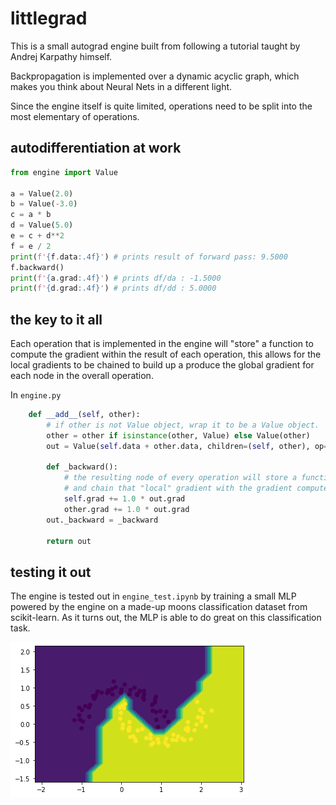 # littlegrad

This is a small autograd engine built from following a tutorial taught by Andrej Karpathy himself. 

Backpropagation is implemented over a dynamic acyclic graph, which makes you think about Neural Nets in a different light.

Since the engine itself is quite limited, operations need to be split into the most elementary of operations.

## autodifferentiation at work

```python
from engine import Value

a = Value(2.0)
b = Value(-3.0)
c = a * b
d = Value(5.0)
e = c + d**2
f = e / 2
print(f'{f.data:.4f}') # prints result of forward pass: 9.5000
f.backward()
print(f'{a.grad:.4f}') # prints df/da : -1.5000
print(f'{d.grad:.4f}') # prints df/dd : 5.0000
```

## the key to it all

Each operation that is implemented in the engine will "store"
a function to compute the gradient within the result of each operation, this allows for the local gradients to be chained
to build up a produce the global gradient for each node in the overall operation.

In `engine.py`

```python
    def __add__(self, other):
        # if other is not Value object, wrap it to be a Value object.
        other = other if isinstance(other, Value) else Value(other)
        out = Value(self.data + other.data, children=(self, other), op='+')

        def _backward():
            # the resulting node of every operation will store a function to compute the gradient with respect to that operation
            # and chain that "local" gradient with the gradient computed from operations after it.
            self.grad += 1.0 * out.grad
            other.grad += 1.0 * out.grad
        out._backward = _backward       

        return out
```

## testing it out

The engine is tested out in `engine_test.ipynb` by training a small MLP powered by the engine on a made-up moons classification dataset from scikit-learn. As it turns out, the MLP is able to do great on this classification task.

![binary classification](output.png)
